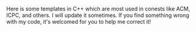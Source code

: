 Here is some templates in C++ which are most used in conests like ACM, ICPC, and others.
I will update it sometimes.
If you find something wrong with my code, it's welcomed for you to help me correct it!
